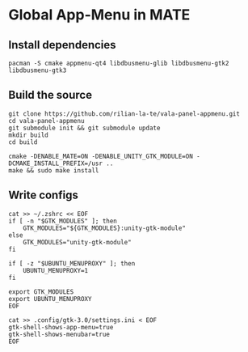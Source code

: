 # Global App-Menu in MATE

## Install dependencies

    pacman -S cmake appmenu-qt4 libdbusmenu-glib libdbusmenu-gtk2 libdbusmenu-gtk3

## Build the source

    git clone https://github.com/rilian-la-te/vala-panel-appmenu.git
    cd vala-panel-appmenu
    git submodule init && git submodule update
    mkdir build
    cd build

    cmake -DENABLE_MATE=ON -DENABLE_UNITY_GTK_MODULE=ON -DCMAKE_INSTALL_PREFIX=/usr ..
    make && sudo make install

## Write configs

    cat >> ~/.zshrc << EOF
    if [ -n "$GTK_MODULES" ]; then
        GTK_MODULES="${GTK_MODULES}:unity-gtk-module"
    else
        GTK_MODULES="unity-gtk-module"
    fi

    if [ -z "$UBUNTU_MENUPROXY" ]; then
        UBUNTU_MENUPROXY=1
    fi

    export GTK_MODULES
    export UBUNTU_MENUPROXY
    EOF

    cat >> .config/gtk-3.0/settings.ini < EOF
    gtk-shell-shows-app-menu=true
    gtk-shell-shows-menubar=true
    EOF
